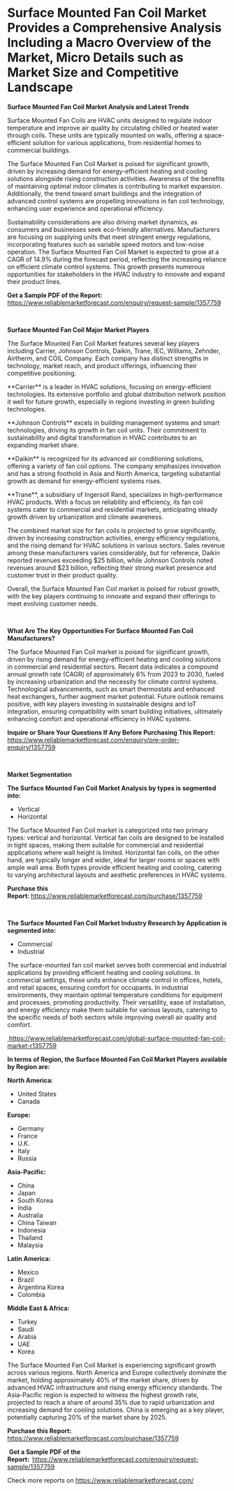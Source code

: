 <p><h1>Surface Mounted Fan Coil Market Provides a Comprehensive Analysis Including a Macro Overview of the Market, Micro Details such as Market Size and Competitive Landscape</h1></p><p><strong>Surface Mounted Fan Coil Market Analysis and Latest Trends</strong></p>
<p><p>Surface Mounted Fan Coils are HVAC units designed to regulate indoor temperature and improve air quality by circulating chilled or heated water through coils. These units are typically mounted on walls, offering a space-efficient solution for various applications, from residential homes to commercial buildings.</p><p>The Surface Mounted Fan Coil Market is poised for significant growth, driven by increasing demand for energy-efficient heating and cooling solutions alongside rising construction activities. Awareness of the benefits of maintaining optimal indoor climates is contributing to market expansion. Additionally, the trend toward smart buildings and the integration of advanced control systems are propelling innovations in fan coil technology, enhancing user experience and operational efficiency.</p><p>Sustainability considerations are also driving market dynamics, as consumers and businesses seek eco-friendly alternatives. Manufacturers are focusing on supplying units that meet stringent energy regulations, incorporating features such as variable speed motors and low-noise operation. The Surface Mounted Fan Coil Market is expected to grow at a CAGR of 14.9% during the forecast period, reflecting the increasing reliance on efficient climate control systems. This growth presents numerous opportunities for stakeholders in the HVAC industry to innovate and expand their product lines.</p></p>
<p><strong>Get a Sample PDF of the Report:&nbsp;</strong> <a href="https://www.reliablemarketforecast.com/enquiry/request-sample/1357759?utm_campaign=2238&utm_medium=2&utm_source=Github&utm_content=ia&utm_term=24022025&utm_id=surface-mounted-fan-coil">https://www.reliablemarketforecast.com/enquiry/request-sample/1357759</a></p>
<p>&nbsp;</p>
<p><strong>Surface Mounted Fan Coil Major Market Players</strong></p>
<p><p>The Surface Mounted Fan Coil Market features several key players including Carrier, Johnson Controls, Daikin, Trane, IEC, Williams, Zehnder, Airtherm, and COIL Company. Each company has distinct strengths in technology, market reach, and product offerings, influencing their competitive positioning.</p><p>**Carrier** is a leader in HVAC solutions, focusing on energy-efficient technologies. Its extensive portfolio and global distribution network position it well for future growth, especially in regions investing in green building technologies.</p><p>**Johnson Controls** excels in building management systems and smart technologies, driving its growth in fan coil units. Their commitment to sustainability and digital transformation in HVAC contributes to an expanding market share.</p><p>**Daikin** is recognized for its advanced air conditioning solutions, offering a variety of fan coil options. The company emphasizes innovation and has a strong foothold in Asia and North America, targeting substantial growth as demand for energy-efficient systems rises.</p><p>**Trane**, a subsidiary of Ingersoll Rand, specializes in high-performance HVAC products. With a focus on reliability and efficiency, its fan coil systems cater to commercial and residential markets, anticipating steady growth driven by urbanization and climate awareness.</p><p>The combined market size for fan coils is projected to grow significantly, driven by increasing construction activities, energy efficiency regulations, and the rising demand for HVAC solutions in various sectors. Sales revenue among these manufacturers varies considerably, but for reference, Daikin reported revenues exceeding $25 billion, while Johnson Controls noted revenues around $23 billion, reflecting their strong market presence and customer trust in their product quality.</p><p>Overall, the Surface Mounted Fan Coil market is poised for robust growth, with the key players continuing to innovate and expand their offerings to meet evolving customer needs.</p></p>
<p>&nbsp;</p>
<p><strong>What Are The Key Opportunities For Surface Mounted Fan Coil Manufacturers?</strong></p>
<p><p>The Surface Mounted Fan Coil market is poised for significant growth, driven by rising demand for energy-efficient heating and cooling solutions in commercial and residential sectors. Recent data indicates a compound annual growth rate (CAGR) of approximately 6% from 2023 to 2030, fueled by increasing urbanization and the necessity for climate control systems. Technological advancements, such as smart thermostats and enhanced heat exchangers, further augment market potential. Future outlook remains positive, with key players investing in sustainable designs and IoT integration, ensuring compatibility with smart building initiatives, ultimately enhancing comfort and operational efficiency in HVAC systems.</p></p>
<p><strong>Inquire or Share Your Questions If Any Before Purchasing This Report:</strong> <a href="https://www.reliablemarketforecast.com/enquiry/pre-order-enquiry/1357759?utm_campaign=2238&utm_medium=2&utm_source=Github&utm_content=ia&utm_term=24022025&utm_id=surface-mounted-fan-coil">https://www.reliablemarketforecast.com/enquiry/pre-order-enquiry/1357759</a></p>
<p>&nbsp;</p>
<p><strong>Market Segmentation</strong></p>
<p><strong>The Surface Mounted Fan Coil Market Analysis by types is segmented into:</strong></p>
<p><ul><li>Vertical</li><li>Horizontal</li></ul></p>
<p><p>The Surface Mounted Fan Coil market is categorized into two primary types: vertical and horizontal. Vertical fan coils are designed to be installed in tight spaces, making them suitable for commercial and residential applications where wall height is limited. Horizontal fan coils, on the other hand, are typically longer and wider, ideal for larger rooms or spaces with ample wall area. Both types provide efficient heating and cooling, catering to varying architectural layouts and aesthetic preferences in HVAC systems.</p></p>
<p><strong>Purchase this Report:&nbsp;</strong><a href="https://www.reliablemarketforecast.com/purchase/1357759?utm_campaign=2238&utm_medium=2&utm_source=Github&utm_content=ia&utm_term=24022025&utm_id=surface-mounted-fan-coil">https://www.reliablemarketforecast.com/purchase/1357759</a></p>
<p>&nbsp;</p>
<p><strong>The Surface Mounted Fan Coil Market Industry Research by Application is segmented into:</strong></p>
<p><ul><li>Commercial</li><li>Industrial</li></ul></p>
<p><p>The surface-mounted fan coil market serves both commercial and industrial applications by providing efficient heating and cooling solutions. In commercial settings, these units enhance climate control in offices, hotels, and retail spaces, ensuring comfort for occupants. In industrial environments, they maintain optimal temperature conditions for equipment and processes, promoting productivity. Their versatility, ease of installation, and energy efficiency make them suitable for various layouts, catering to the specific needs of both sectors while improving overall air quality and comfort.</p></p>
<p><a href="https://www.reliablemarketforecast.com/global-surface-mounted-fan-coil-market-r1357759?utm_campaign=2238&utm_medium=2&utm_source=Github&utm_content=ia&utm_term=24022025&utm_id=surface-mounted-fan-coil">&nbsp;https://www.reliablemarketforecast.com/global-surface-mounted-fan-coil-market-r1357759</a></p>
<p><strong>In terms of Region, the Surface Mounted Fan Coil Market Players available by Region are:</strong></p>
<p>
    <p> <strong> North America: </strong>
        <ul>
            <li>United States</li>
            <li>Canada</li>
        </ul>
        </p> 
    <p> <strong> Europe: </strong>
        <ul>
            <li>Germany</li>
            <li>France</li>
            <li>U.K.</li>
            <li>Italy</li>
            <li>Russia</li>
        </ul>
        </p> 
    <p> <strong> Asia-Pacific: </strong>
        <ul>
            <li>China</li>
            <li>Japan</li>
            <li>South Korea</li>
            <li>India</li>
            <li>Australia</li>
            <li>China Taiwan</li>
            <li>Indonesia</li>
            <li>Thailand</li>
            <li>Malaysia</li>
        </ul>
        </p> 
    <p> <strong> Latin America: </strong>
        <ul>
            <li>Mexico</li>
            <li>Brazil</li>
            <li>Argentina Korea</li>
            <li>Colombia</li>
        </ul>
        </p> 
    <p> <strong> Middle East & Africa: </strong>
        <ul>
            <li>Turkey</li>
            <li>Saudi</li>
            <li>Arabia</li>
            <li>UAE</li>
            <li>Korea</li>
        </ul>
    </p>
    </p>
<p><p>The Surface Mounted Fan Coil Market is experiencing significant growth across various regions. North America and Europe collectively dominate the market, holding approximately 40% of the market share, driven by advanced HVAC infrastructure and rising energy efficiency standards. The Asia-Pacific region is expected to witness the highest growth rate, projected to reach a share of around 35% due to rapid urbanization and increasing demand for cooling solutions. China is emerging as a key player, potentially capturing 20% of the market share by 2025.</p></p>
<p><strong>Purchase this Report: </strong><a href="https://www.reliablemarketforecast.com/purchase/1357759?utm_campaign=2238&utm_medium=2&utm_source=Github&utm_content=ia&utm_term=24022025&utm_id=surface-mounted-fan-coil">https://www.reliablemarketforecast.com/purchase/1357759</a></p>
<p>&nbsp;<strong>Get a Sample PDF of the Report:&nbsp;&nbsp;</strong><a href="https://www.reliablemarketforecast.com/enquiry/request-sample/1357759?utm_campaign=2238&utm_medium=2&utm_source=Github&utm_content=ia&utm_term=24022025&utm_id=surface-mounted-fan-coil">https://www.reliablemarketforecast.com/enquiry/request-sample/1357759</a></p>
<p><strong></strong></p>
<p>Check more reports on <a href="https://www.reliablemarketforecast.com/?utm_campaign=2238&utm_medium=2&utm_source=Github&utm_content=ia&utm_term=24022025&utm_id=surface-mounted-fan-coil">https://www.reliablemarketforecast.com/</a></p>